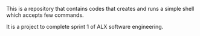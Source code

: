 This is a repository that contains codes that creates and runs a simple shell which accepts few commands.

It is a project to complete sprint 1 of ALX software engineering.
